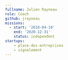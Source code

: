 ```yaml
---
fullname: Julien Rayneau
role: Coach
github: jrayneau
missions:
  - start: '2018-04-10'
    end: '2020-12-31'
    status: independent
startups:
    - place-des-entreprises
    - signalement
---
```

